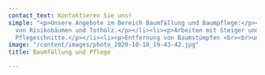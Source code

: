 ```yaml
---
contact_text: Kontaktieren Sie uns!
simple: "<p>Unsere Angebote im Bereich Baumfällung und Baumpflege:</p><ul><li><p>Rodung
  von Risikobäumen und Totholz.</p></li><li><p>Arbeiten mit Steiger und Baumkletterer.</p></li><li><p>Fachgerechte
  Pflegeschnitte.</p></li><li><p>Entfernung von Baumstümpfen <br><br>und Vieles mehr...</p></li></ul>"
image: "/content/images/photo_2020-10-18_19-43-42.jpg"
title: Baumfällung und Pflege

---
```

